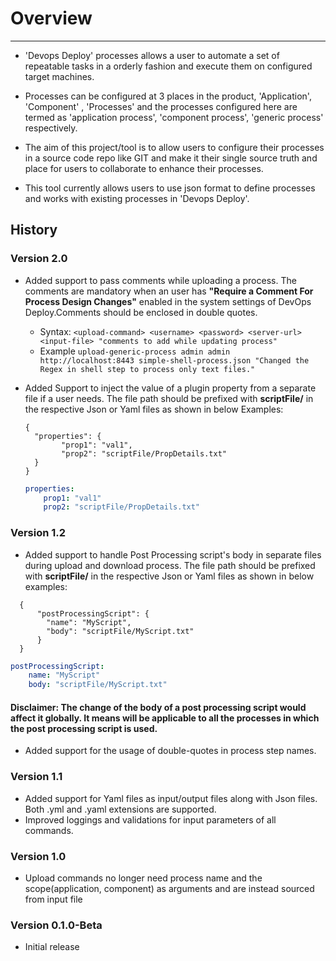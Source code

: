 # Overview

---

* 'Devops Deploy' processes allows a user to automate a set of repeatable tasks in a orderly fashion and execute them on configured target machines.

* Processes can be configured at 3 places in the product, 'Application', 'Component' , 'Processes' and the processes configured here are termed as 'application process', 'component process', 'generic process' respectively.

* The aim of this project/tool is to allow users to configure their processes in a source code repo like GIT and make it their single source truth and place for users to collaborate to enhance their processes. 

* This tool currently allows users to use json format to define processes and works with existing processes in 'Devops Deploy'.


## History

### Version 2.0
* Added support to pass comments while uploading a process. The comments are mandatory when an user has **"Require a Comment For Process Design Changes"** enabled in the system settings of DevOps Deploy.Comments should be enclosed in double quotes. 
  - Syntax: `<upload-command> <username> <password> <server-url> <input-file> "comments to add while updating process"`
  - Example `upload-generic-process admin admin http://localhost:8443 simple-shell-process.json "Changed the Regex in shell step to process only text files."`
  

* Added Support to inject the value of a plugin property from a separate file if a user needs. The file path should be prefixed with **scriptFile/** in the respective Json or Yaml files as shown in below Examples:

    ```json5
    { 
      "properties": {
            "prop1": "val1",
            "prop2": "scriptFile/PropDetails.txt"
      }
    }
    ```
    
    ```yaml
    properties:
        prop1: "val1"
        prop2: "scriptFile/PropDetails.txt"
    ```

### Version 1.2
* Added support to handle Post Processing script's body in separate files during upload and download process. The file path should be prefixed with **scriptFile/** in the respective Json or Yaml files as shown in below examples:

```json5 
  {
      "postProcessingScript": {
        "name": "MyScript",
        "body": "scriptFile/MyScript.txt"
      }
  }
```

```yaml
postProcessingScript:
    name: "MyScript"
    body: "scriptFile/MyScript.txt"
```

#### Disclaimer: The change of the body of a post processing script would affect it globally. It means will be applicable to all the processes in which the post processing script is used.

* Added support for the usage of double-quotes in process step names.

### Version 1.1
* Added support for Yaml files as input/output files along with Json files. Both .yml and .yaml extensions are supported.
* Improved loggings and validations for input parameters of all commands.

### Version 1.0
* Upload commands no longer need process name and the scope(application, component) as arguments and are instead sourced from input file

### Version 0.1.0-Beta

* Initial release